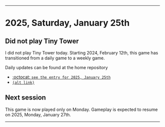 
***

# 2025, Saturday, January 25th

## Did not play Tiny Tower

<!-- TODO: For each weekly entry, make sure the date is correct. The day of the week should be modified in 4 places !-->

I did not play Tiny Tower today. Starting 2024, February 12th, this game has transitioned from a daily game to a weekly game.

Daily updates can be found at the home repository

- [:octocat: `see the entry for 2025, January 25th`](https://github.com/seanpm2001/SeansLifeArchive_Images_TinyTower/tree/master/tiny%20tower/2025/01_January/25/) 
- [`(alt link)`](/tiny%20tower/2025/01_January/25/)

## Next session

This game is now played only on Monday. Gameplay is expected to resume on 2025, Monday, January 27th.

***
